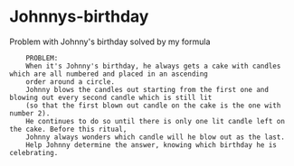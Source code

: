 # Johnnys-birthday
Problem with Johnny's birthday solved by my formula

        PROBLEM:
        When it's Johnny's birthday, he always gets a cake with candles which are all numbered and placed in an ascending
        order around a circle.
        Johnny blows the candles out starting from the first one and blowing out every second candle which is still lit
        (so that the first blown out candle on the cake is the one with number 2).
        He continues to do so until there is only one lit candle left on the cake. Before this ritual,
        Johnny always wonders which candle will he blow out as the last.
        Help Johnny determine the answer, knowing which birthday he is celebrating.
